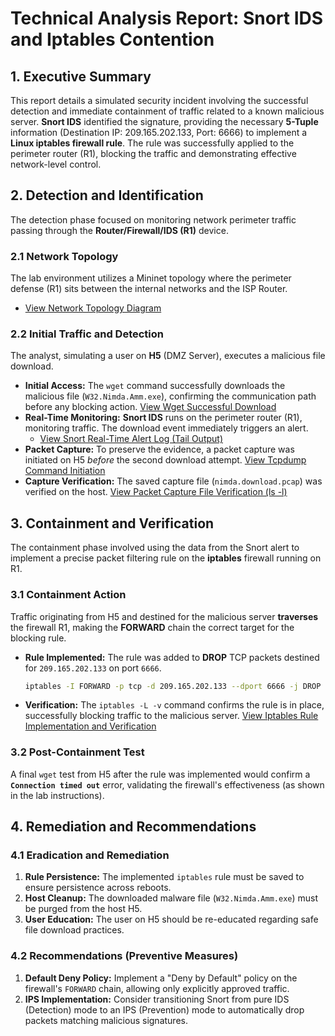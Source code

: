 # Technical Analysis Report: Snort IDS and Iptables Contention

## 1. Executive Summary

This report details a simulated security incident involving the successful detection and immediate containment of traffic related to a known malicious server. **Snort IDS** identified the signature, providing the necessary **5-Tuple** information (Destination IP: 209.165.202.133, Port: 6666) to implement a **Linux iptables firewall rule**. The rule was successfully applied to the perimeter router (R1), blocking the traffic and demonstrating effective network-level control.

## 2. Detection and Identification

The detection phase focused on monitoring network perimeter traffic passing through the **Router/Firewall/IDS (R1)** device.

### 2.1 Network Topology
The lab environment utilizes a Mininet topology where the perimeter defense (R1) sits between the internal networks and the ISP Router.
* [View Network Topology Diagram](Evidence/Capture_01.png)

### 2.2 Initial Traffic and Detection
The analyst, simulating a user on **H5** (DMZ Server), executes a malicious file download.
* **Initial Access:** The `wget` command successfully downloads the malicious file (`W32.Nimda.Amm.exe`), confirming the communication path before any blocking action. [View Wget Successful Download](Evidence/Capture_02.png)
* **Real-Time Monitoring:** **Snort IDS** runs on the perimeter router (R1), monitoring traffic. The download event immediately triggers an alert.
    * [View Snort Real-Time Alert Log (Tail Output)](Evidence/Capture_03.png)
* **Packet Capture:** To preserve the evidence, a packet capture was initiated on H5 *before* the second download attempt. [View Tcpdump Command Initiation](Evidence/Capture_04.png)
* **Capture Verification:** The saved capture file (`nimda.download.pcap`) was verified on the host. [View Packet Capture File Verification (ls -l)](Evidence/Capture_05.png)

## 3. Containment and Verification

The containment phase involved using the data from the Snort alert to implement a precise packet filtering rule on the **iptables** firewall running on R1.

### 3.1 Containment Action
Traffic originating from H5 and destined for the malicious server **traverses** the firewall R1, making the **FORWARD** chain the correct target for the blocking rule.

* **Rule Implemented:** The rule was added to **DROP** TCP packets destined for `209.165.202.133` on port `6666`.
    ```bash
    iptables -I FORWARD -p tcp -d 209.165.202.133 --dport 6666 -j DROP
    ```
* **Verification:** The `iptables -L -v` command confirms the rule is in place, successfully blocking traffic to the malicious server. [View Iptables Rule Implementation and Verification](Evidence/Capture_06.png)

### 3.2 Post-Containment Test
A final `wget` test from H5 after the rule was implemented would confirm a **`Connection timed out`** error, validating the firewall's effectiveness (as shown in the lab instructions).

## 4. Remediation and Recommendations

### 4.1 Eradication and Remediation
1.  **Rule Persistence:** The implemented `iptables` rule must be saved to ensure persistence across reboots.
2.  **Host Cleanup:** The downloaded malware file (`W32.Nimda.Amm.exe`) must be purged from the host H5.
3.  **User Education:** The user on H5 should be re-educated regarding safe file download practices.

### 4.2 Recommendations (Preventive Measures)
1.  **Default Deny Policy:** Implement a "Deny by Default" policy on the firewall's `FORWARD` chain, allowing only explicitly approved traffic.
2.  **IPS Implementation:** Consider transitioning Snort from pure IDS (Detection) mode to an IPS (Prevention) mode to automatically drop packets matching malicious signatures.
